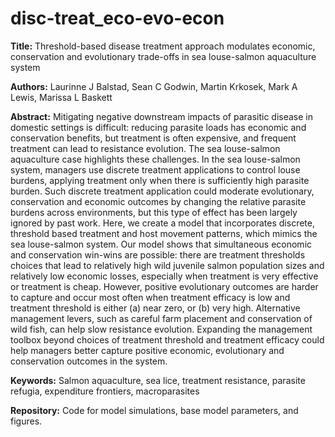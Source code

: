 # disc-treat_eco-evo-econ

**Title:** Threshold-based disease treatment approach modulates economic, conservation and evolutionary trade-offs in sea louse-salmon aquaculture system

**Authors:** Laurinne J Balstad, Sean C Godwin, Martin Krkosek, Mark A Lewis, Marissa L Baskett

**Abstract:** Mitigating negative downstream impacts of parasitic disease in domestic settings is difficult: reducing parasite loads has economic and conservation benefits, but treatment is often expensive, and frequent treatment can lead to resistance evolution. The sea louse-salmon aquaculture case highlights these challenges. In the sea louse-salmon system, managers use discrete treatment applications to control louse burdens, applying treatment only when there is sufficiently high parasite burden. Such discrete treatment application could moderate evolutionary, conservation and economic outcomes by changing the relative parasite burdens across environments, but this type of effect has been largely ignored by past work. Here, we create a model that incorporates discrete, threshold based treatment and host movement patterns, which mimics the sea louse-salmon system. Our model shows that simultaneous economic and conservation win-wins are possible: there are treatment thresholds choices that lead to relatively high wild juvenile salmon population sizes and relatively low economic losses, especially when treatment is very effective or treatment is cheap. However, positive evolutionary outcomes are harder to capture and occur most often when treatment efficacy is low and treatment threshold is either (a) near zero, or (b) very high. Alternative management levers, such as careful farm placement and conservation of wild fish, can help slow resistance evolution. Expanding the management toolbox beyond choices of treatment threshold and treatment efficacy could help managers better capture positive economic, evolutionary and conservation outcomes in the system.

**Keywords:** Salmon aquaculture, sea lice, treatment resistance, parasite refugia, expenditure frontiers, macroparasites 

**Repository:** Code for model simulations, base model parameters, and figures. 
